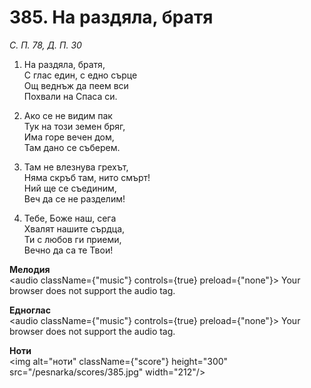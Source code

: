 # 385. На раздяла, братя

_С. П. 78, Д. П. 30_

1. На раздяла, братя,  
С глас един, с едно сърце  
Ощ веднъж да пеем вси  
Похвали на Спаса си.  

2. Ако се не видим пак  
Тук на този земен бряг,  
Има горе вечен дом,  
Там дано се съберем.  

3. Там не влезнува грехът,  
Няма скръб там, нито смърт!  
Ний ще се съединим,  
Веч да се не разделим!

4. Тебе, Боже наш, сега  
Хвалят нашите сърдца,  
Ти с любов ги приеми,  
Вечно да са те Твои!

**Мелодия**  
<audio className={"music"} controls={true} preload={"none"}>
    <source src="/pesnarka/mp3/385.mp3" type="audio/mpeg"/>
    Your browser does not support the audio tag.
</audio>

**Едноглас**  
<audio className={"music"} controls={true} preload={"none"}>
    <source src="/pesnarka/transp/385.mp3" type="audio/mpeg"/>
    Your browser does not support the audio tag.
</audio>

**Ноти**  
<img alt="ноти" className={"score"} height="300" src="/pesnarka/scores/385.jpg" width="212"/>
